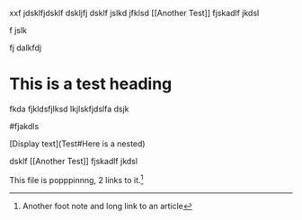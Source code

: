 
xxf jdsklfjdsklf dskljfj dsklf jslkd jfklsd [[Another Test]] fjskadlf jkdsl 

f jslk []()

fj dalkfdj

# This is a test heading

fkda fjkldsfjlksd lkjlskfjdslfa dsjk


#fjakdls


[Display text](Test#Here is a nested)


dsklf [[Another Test]] fjskadlf jkdsl 


This file is popppinnng, 2 links to it.[^2]

[^1]: Footntoe
[^2]: Another foot note and long link to an article
